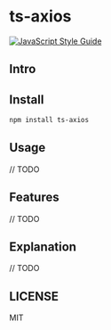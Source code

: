 # ts-axios

[![JavaScript Style Guide](https://img.shields.io/badge/code_style-standard-brightgreen.svg)](https://standardjs.com)

## Intro



## Install

```bash
npm install ts-axios
```

## Usage

// TODO

## Features

// TODO

## Explanation

// TODO

## LICENSE

MIT
